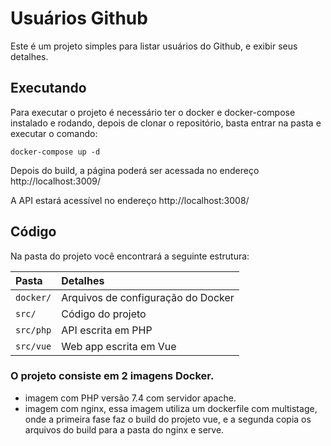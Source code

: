 # Usuários Github

Este é um projeto simples para listar usuários do Github, e exibir seus detalhes.

## Executando

Para executar o projeto é necessário ter o docker e docker-compose instalado e rodando, depois de clonar o repositório, basta entrar na pasta e executar o comando:
```
docker-compose up -d
```

Depois do build, a página poderá ser acessada no endereço http://localhost:3009/

A API estará acessível no endereço http://localhost:3008/

## Código

Na pasta do projeto você encontrará a seguinte estrutura:

| Pasta     | Detalhes                                     |
| :-------- | :------------------------------------------- |
| `docker/` | Arquivos de configuração do Docker           |
| `src/`    | Código do projeto                            |
| `src/php` | API escrita em PHP                           |
| `src/vue` | Web app escrita em Vue                       |

### O projeto consiste em 2 imagens Docker.

 -  imagem com PHP versão 7.4 com servidor apache.
 -  imagem com nginx, essa imagem utiliza um dockerfile com multistage, onde a primeira fase faz o build do projeto vue, e a segunda copia os arquivos do build para a pasta do nginx e serve.
